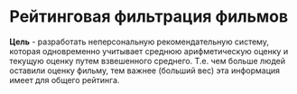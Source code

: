 # Рейтинговая фильтрация фильмов

**Цель** - разработать неперсональную рекомендательную систему, которая одновременно учитывает среднюю арифметическую оценку и текущую оценку путем взвешенного среднего. Т.е. чем больше людей оставили оценку фильму, тем важнее (больший вес) эта информация имеет для общего рейтинга. 


